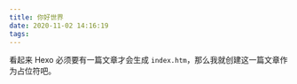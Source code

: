 ```yaml
---
title: 你好世界
date: 2020-11-02 14:16:19
tags:
---
```


看起来 Hexo 必须要有一篇文章才会生成 `index.htm`，那么我就创建这一篇文章作为占位符吧。